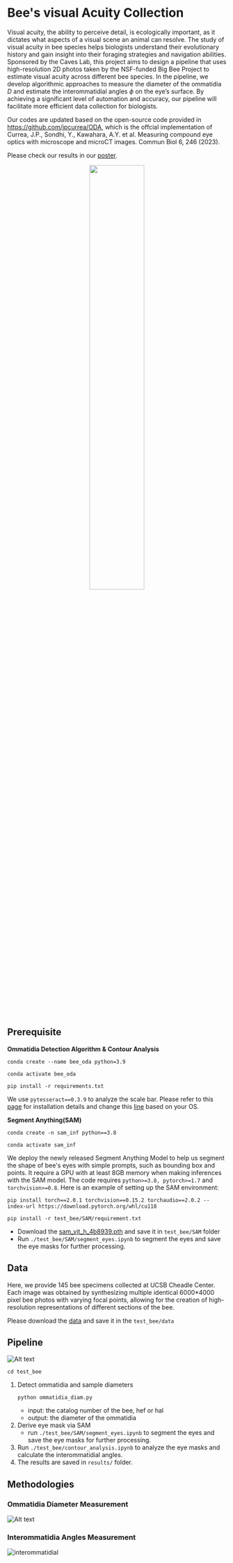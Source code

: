 # Bee's visual Acuity Collection

Visual acuity, the ability to perceive detail, is ecologically important, as it dictates what aspects of a visual scene an animal can resolve. The study of visual acuity in bee species helps biologists understand their evolutionary history and gain insight into their foraging strategies and navigation abilities. Sponsored by the Caves Lab, this project aims to design a pipeline that uses high-resolution 2D photos taken by the NSF-funded Big Bee Project to estimate visual acuity across different bee species. In the pipeline, we develop algorithmic approaches to measure the diameter of the ommatidia $D$ and estimate the interommatidial angles $\phi$ on the eyeʼs surface. By achieving a significant level of automation and accuracy, our pipeline will facilitate more efficient data collection for biologists.

Our codes are updated based on the open-source code provided in https://github.com/jpcurrea/ODA, which is the offcial implementation of Currea, J.P., Sondhi, Y., Kawahara, A.Y. et al. Measuring compound eye optics with microscope and microCT images. Commun Biol 6, 246 (2023).

Please check our results in our [poster](https://drive.google.com/file/d/1dHefRI1GciaKh3SUBYR7Q6dD6lm6rBu3/view?usp=sharing).

<div align="center">
  <img src="pics/visual_acuity.png" width="50%">
</div>


## Prerequisite  
__Ommatidia Detection Algorithm & Contour Analysis__

```
conda create --name bee_oda python=3.9
```
```
conda activate bee_oda
```
```
pip install -r requirements.txt
```
We use `pytesseract==0.3.9` to analyze the scale bar. Please refer to this [page](https://github.com/h/pytesseract) for installation details and change this [line](https://github.com/xwang112358/bee_oda_caves/blob/24cd37c887c68cfc14238506414d311b841d7805/test_bee/funcs.py#L13) based on your OS.

__Segment Anything(SAM)__

```
conda create -n sam_inf python==3.8
```
```
conda activate sam_inf
```

We deploy the newly released Segment Anything Model to help us segment the shape of bee's eyes with simple prompts, such as bounding box and points. It require a GPU with at least 8GB memory when making inferences with the SAM model. The code requires `python>=3.8, pytorch>=1.7` and `torchvision>=0.8`. Here is an example of setting up the SAM environment:

```
pip install torch==2.0.1 torchvision==0.15.2 torchaudio==2.0.2 --index-url https://download.pytorch.org/whl/cu118
```

```
pip install -r test_bee/SAM/requirement.txt
```


- Download the [sam_vit_h_4b8939.pth](https://github.com/facebookresearch/segment-anything#model-checkpoints) and save it in `test_bee/SAM` folder
- Run `./test_bee/SAM/segment_eyes.ipynb` to segment the eyes and save the eye masks for further processing.

## Data 

Here, we provide 145 bee specimens collected at UCSB Cheadle Center. Each image was obtained by synthesizing multiple identical 6000*4000 pixel bee photos with varying focal points, allowing for the creation of high-resolution representations of different sections of the bee.

Please download the [data](https://drive.google.com/drive/folders/1Z8RyyXIZXyFs5L62kqnhB2llLOla0NY2?usp=sharing) and save it in the `test_bee/data` 
## Pipeline 

![Alt text](pics/pipeline.png)

```
cd test_bee
```
1. Detect ommatidia and sample diameters 
   ```
   python ommatidia_diam.py
   ```
   - input: the catalog number of the bee, hef or hal
   - output: the diameter of the ommatidia
2. Derive eye mask via SAM
   - run `./test_bee/SAM/segment_eyes.ipynb` to segment the eyes and save the eye masks for further processing.
3. Run `./test_bee/contour_analysis.ipynb` to analyze the eye masks and calculate the interommatidial angles.
4. The results are saved in `results/` folder.




## Methodologies


### Ommatidia Diameter Measurement 

![Alt text](pics/oda.png)

<!-- ![Alt text](pics/c2edaca972a2caedffecf1a0a24e756.png) -->

### Interommatidia Angles Measurement 

![interommatidial](pics/contour_analysis.png)
